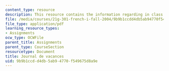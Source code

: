 ```yaml
---
content_type: resource
description: This resource contains the information regarding in class activities.
file: /media/courses/21g-301-french-i-fall-2004/9b9b1ccdd4db5ab94770f549675d8a9e_MIT21G_301F04_vacances.pdf
file_type: application/pdf
learning_resource_types:
- Assignments
ocw_type: OCWFile
parent_title: Assignments
parent_type: CourseSection
resourcetype: Document
title: Journal de vacances
uid: 9b9b1ccd-d4db-5ab9-4770-f549675d8a9e
---
```

